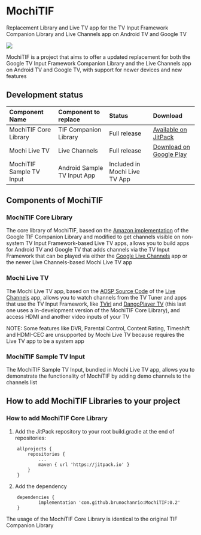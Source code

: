# MochiTIF
Replacement Library and Live TV app for the TV Input Framework Companion Library and Live Channels app on Android TV and Google TV

<img src="https://brunochanrio.github.io/MochiTIF/MochiTIF_Logo.png"/>

MochiTIF is a project that aims to offer a updated replacement for both the Google TV Input Framework Companion Library and the Live Channels app on Android TV and Google TV, with support for newer devices and new features

## Development status
<table>
  <thead>
    <tr><th align="left">Component Name</th><th align="left">Component to replace</th><th align="left">Status</th><th align="left">Download</th></tr>
  </thead>
  <tbody>
    <tr><td>MochiTIF Core Library</td><td>TIF Companion Library</td><td>Full release</td><td><a href="https://jitpack.io/#brunochanrio/MochiTIF/0.2">Available on JitPack</a></td></tr>
    <tr></td><td>Mochi Live TV</td><td>Live Channels</td><td>Full release</td><td><a href="https://play.google.com/store/apps/details?id=com.brunochanrio.mochitif.tv">Download on Google Play</a></td></tr>
    <tr></td><td>MochiTIF Sample TV Input</td><td>Android Sample TV Input App</td><td>Included in Mochi Live TV App</td><td></td></tr>
  </tbody>
</table>

## Components of MochiTIF

### MochiTIF Core Library
The core library of MochiTIF, based on the <a href="https://github.com/amzn/ftv-livetv-sample-tv-app/tree/master/AndroidTvSampleInput/library">Amazon implementation</a> of the Google TIF Companion Library and modified to get channels visible on non-system TV Input Framework-based Live TV apps, allows you to build apps for Android TV and Google TV that adds channels via the TV Input Framework that can be played via either the <a href="https://play.google.com/store/apps/details?id=com.google.android.tv">Google Live Channels</a> app or the newer Live Channels-based Mochi Live TV app

### Mochi Live TV
The Mochi Live TV app, based on the <a href="https://android.googlesource.com/platform/packages/apps/TV/">AOSP Source Code</a> of the <a href="https://play.google.com/store/apps/details?id=com.google.android.tv">Live Channels</a> app, allows you to watch channels from the TV Tuner and apps that use the TV Input Framework, like <a href="https://play.google.com/store/apps/details?id=by.stari4ek.tvirl">TVirl</a> and <a href="https://github.com/brunochanrio/DangoPlayer-TV">DangoPlayer TV</a> (this last one uses a in-development version of the MochiTIF Core Library), and access HDMI and another video inputs of your TV

NOTE: Some features like DVR, Parental Control, Content Rating, Timeshift and HDMI-CEC are unsupported by Mochi Live TV because requires the Live TV app to be a system app

### MochiTIF Sample TV Input
The MochiTIF Sample TV Input, bundled in Mochi Live TV app, allows you to demonstrate the functionality of MochiTIF by adding demo channels to the channels list

## How to add MochiTIF Libraries to your project

### How to add MochiTIF Core Library
1. Add the JitPack repository to your root build.gradle at the end of repositories:
```
	allprojects {
		repositories {
			...
			maven { url 'https://jitpack.io' }
		}
	}
```
2. Add the dependency
```
	dependencies {
	        implementation 'com.github.brunochanrio:MochiTIF:0.2'
	}
```
The usage of the MochiTIF Core Library is identical to the original TIF Companion Library
